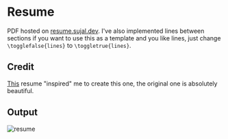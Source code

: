 # Resume

PDF hosted on [resume.sujal.dev](https://resume.sujal.dev). I've also implemented lines between sections if you want to
use this as a template and you like lines, just change `\togglefalse{lines}` to `\toggletrue{lines}`.

## Credit

[This](http://ezyang.com/ezyang-resume.pdf) resume "inspired" me to create this one, the original one is absolutely
beautiful.

## Output

![resume](https://resume.sujal.dev/preview-1.png)
